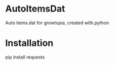 # AutoItemsDat
Auto items.dat for growtopia, created with.python
# Installation
pip install requests
